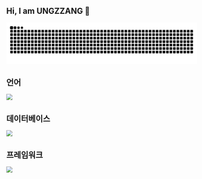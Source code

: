 ## Hi, I am UNGZZANG 👋

<!--
**ungzzang/ungzzang** is a ✨ _special_ ✨ repository because its `README.md` (this file) appears on your GitHub profile.

Here are some ideas to get you started:

- 🔭 I’m currently working on ...
- 🌱 I’m currently learning ...
- 👯 I’m looking to collaborate on ...
- 🤔 I’m looking for help with ...
- 💬 Ask me about ...
- 📫 How to reach me: ...
- 😄 Pronouns: ...
- ⚡ Fun fact: ...
-->
![snake gif](https://github.com/ungzzang/ungzzang/blob/output/github-contribution-grid-snake.svg)

## **언어**</br>
![](https://img.shields.io/badge/Java-ED8B00?style=for-the-badge&logo=openjdk&logoColor=white) 

## **데이터베이스**</br>
![](https://img.shields.io/badge/MySQL-00000F?style=for-the-badge&logo=mysql&logoColor=white) 

## **프레임워크**</br>
![](https://img.shields.io/badge/Spring-6DB33F?style=for-the-badge&logo=spring&logoColor=white) 



